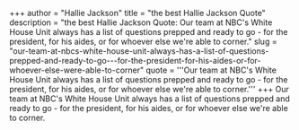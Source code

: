 +++
author = "Hallie Jackson"
title = "the best Hallie Jackson Quote"
description = "the best Hallie Jackson Quote: Our team at NBC's White House Unit always has a list of questions prepped and ready to go - for the president, for his aides, or for whoever else we're able to corner."
slug = "our-team-at-nbcs-white-house-unit-always-has-a-list-of-questions-prepped-and-ready-to-go---for-the-president-for-his-aides-or-for-whoever-else-were-able-to-corner"
quote = '''Our team at NBC's White House Unit always has a list of questions prepped and ready to go - for the president, for his aides, or for whoever else we're able to corner.'''
+++
Our team at NBC's White House Unit always has a list of questions prepped and ready to go - for the president, for his aides, or for whoever else we're able to corner.
